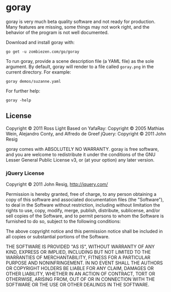 # goray

goray is very much beta quality software and not ready for production.  Many
features are missing, some things may not work right, and the behavior of the
program is not well documented.

Download and install goray with:

    go get -u zombiezen.com/go/goray

To run goray, provide a scene description file (a YAML file) as the sole
argument.  By default, goray will render to a file called ``goray.png`` in the
current directory.  For example:

    goray demos/suzanne.yaml

For further help:

    goray -help

## License

Copyright © 2011 Ross Light
Based on YafaRay: Copyright © 2005 Mathias Wein, Alejandro Conty, and Alfredo de Greef
jQuery: Copyright © 2011 John Resig

goray comes with ABSOLUTELY NO WARRANTY.  goray is free software, and you are
welcome to redistribute it under the conditions of the GNU Lesser General
Public License v3, or (at your option) any later version.

### jQuery License

Copyright © 2011 John Resig, http://jquery.com/

Permission is hereby granted, free of charge, to any person obtaining
a copy of this software and associated documentation files (the
"Software"), to deal in the Software without restriction, including
without limitation the rights to use, copy, modify, merge, publish,
distribute, sublicense, and/or sell copies of the Software, and to
permit persons to whom the Software is furnished to do so, subject to
the following conditions:

The above copyright notice and this permission notice shall be
included in all copies or substantial portions of the Software.

THE SOFTWARE IS PROVIDED "AS IS", WITHOUT WARRANTY OF ANY KIND,
EXPRESS OR IMPLIED, INCLUDING BUT NOT LIMITED TO THE WARRANTIES OF
MERCHANTABILITY, FITNESS FOR A PARTICULAR PURPOSE AND
NONINFRINGEMENT. IN NO EVENT SHALL THE AUTHORS OR COPYRIGHT HOLDERS BE
LIABLE FOR ANY CLAIM, DAMAGES OR OTHER LIABILITY, WHETHER IN AN ACTION
OF CONTRACT, TORT OR OTHERWISE, ARISING FROM, OUT OF OR IN CONNECTION
WITH THE SOFTWARE OR THE USE OR OTHER DEALINGS IN THE SOFTWARE.
